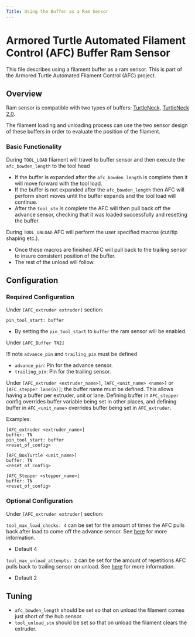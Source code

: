 ```yaml
--- 
Title: Using the Buffer as a Ram Sensor
---
```


# Armored Turtle Automated Filament Control (AFC) Buffer Ram Sensor

This file describes using a filament buffer as a ram sensor. This is part of the Armored Turtle Automated Filament
Control (AFC) project.

## Overview

Ram sensor is compatible with two types of buffers: [TurtleNeck](https://github.com/ArmoredTurtle/TurtleNeck), 
[TurtleNeck 2.0](https://github.com/ArmoredTurtle/TurtleNeck2.0).

The filament loading and unloading process can use the two sensor design of these buffers in order to evaluate the 
position of the filament.

### Basic Functionality

During `TOOL_LOAD` filament will travel to buffer sensor and then execute the `afc_bowden_length` to the tool head

- If the buffer is expanded after the `afc_bowden_length` is complete then it will move forward with the tool load.
- If the buffer is not expanded after the `afc_bowden_length` then AFC will perform short moves until the buffer
  expands and the tool load will continue.
- After the `tool_stn` is complete the AFC will then pull back off the advance sensor, checking that it was loaded
  successfully and resetting the buffer.

During `TOOL_UNLOAD` AFC will perform the user specified macros (cut/tip shaping etc.).

- Once these macros are finished AFC will pull back to the trailing sensor to insure consistent position of the
  buffer.
- The rest of the unload will follow.

## Configuration

### Required Configuration

Under `[AFC_extruder extruder]` section:

`pin_tool_start: buffer`

- By setting the `pin_tool_start` to `buffer` the ram sensor will be enabled.

Under `[AFC_Buffer TN2]`

!!! note
    `advance_pin` and `trailing_pin` must be defined

- `advance_pin`: Pin for the advance sensor.
- `trailing_pin`: Pin for the trailing sensor.

Under `[AFC_extruder <extruder_name>]`, `[AFC_<unit_name> <name>]` or `[AFC_stepper lane(n)]`; the buffer name must be
defined. This allows having a buffer per extruder, unit or lane. Defining buffer in `AFC_stepper` config overrides
buffer variable being set in other places, and defining buffer in `AFC_<unit_name>` overrides buffer being set in
`AFC_extruder`.

Examples:

```
[AFC_extruder <extruder_name>]
buffer: TN
pin_tool_start: buffer
<reset_of_config>
```

```
[AFC_BoxTurtle <unit_name>]
buffer: TN
<reset_of_config>
```

```
[AFC_Stepper <stepper_name>]
buffer: TN
<reset_of_config>
```

### Optional Configuration

Under `[AFC_extruder extruder]` section:

`tool_max_load_checks: 4` can be set for the amount of times the AFC pulls back after load to come off the advance
 sensor. See [here](../configuration/AFC_Hardware.cfg.md#afc_buffer-buffer_name-section) for more information.

- Default 4

`tool_max_unload_attempts: 2` can be set for the amount of repetitions AFC pulls back to trailing sensor on unload.
See [here](../configuration/AFC_Hardware.cfg.md#afc_buffer-buffer_name-section) for more information.

- Default 2

## Tuning

- `afc_bowden_length` should be set so that on unload the filament comes just short of the hub sensor.
- `tool_unload_stn` should be set so that on unload the filament clears the extruder.